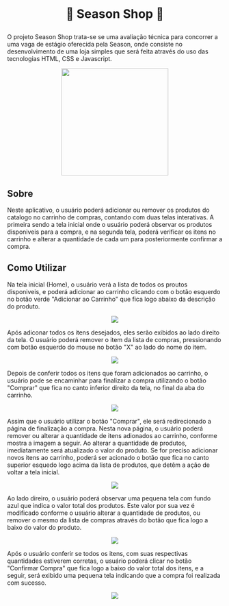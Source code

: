 <h1><p align="center">🛒 Season Shop 🛒</p></h1>

O projeto Season Shop trata-se se uma avaliação técnica para concorrer a uma vaga de estágio oferecida pela Season, onde consiste no desenvolvimento de uma loja simples que será feita através do uso das tecnologias HTML, CSS e Javascript.

<p align="center"><img src ="https://user-images.githubusercontent.com/83819706/179720299-d0e8306e-f0d8-409f-97ca-475daa8a4230.png" width= 250px>

<h2>Sobre</h2>

Neste aplicativo, o usuário poderá adicionar ou remover os produtos do catalogo no carrinho de compras, contando com duas telas interativas. A primeira sendo a tela inicial onde o usuário poderá observar os produtos disponiveis para a compra, e na segunda tela, poderá verificar os itens no carrinho e alterar a quantidade de cada um para posteriormente confirmar a compra.

<h2>Como Utilizar</h2>

Na tela inicial (Home), o usuário verá a lista de todos os proutos disponiveis, e poderá adicionar ao carrinho clicando com o botão esquerdo no botão verde "Adicionar ao Carrinho" que fica logo abaixo da descrição do produto.

<p align="center"><img src ="https://user-images.githubusercontent.com/83819706/176916586-25fb80cf-c57f-4890-855e-a19766d89ff5.png">

Após adiconar todos os itens desejados, eles serão exibidos ao lado direito da tela. O usuário poderá remover o item da lista de compras, pressionando com botão esquerdo do mouse no botão "X" ao lado do nome do item.

<p align="center"><img src ="https://user-images.githubusercontent.com/83819706/176919361-9ee1c359-5022-4a54-b606-ed359033360c.png">

Depois de conferir todos os itens que foram adicionados ao carrinho, o usuário pode se encaminhar para finalizar a compra utilizando o botão "Comprar" que fica no canto inferior direito da tela, no final da aba do carrinho.

<p align="center"><img src ="https://user-images.githubusercontent.com/83819706/176919445-8b860b37-872d-4ccc-9adb-bfb00e22fb07.png">

Assim que o usuário utilizar o botão "Comprar", ele será redirecionado a página de finalização a compra.
Nesta nova página, o usuário poderá remover ou alterar a quantidade de itens adionados ao carrinho, conforme mostra a imagem a seguir. Ao alterar a quantidade de produtos, imediatamente será atualizado o valor do produto. Se for preciso adicionar novos itens ao carrinho, poderá ser acionado o botão que fica no canto superior esquedo logo acima da lista de produtos, que detêm a ação de voltar a tela inicial. 

<p align="center"><img src ="https://user-images.githubusercontent.com/83819706/179720605-e7a17730-977e-49ca-8dad-f595a5eb6531.png">

Ao lado direiro, o usuário poderá observar uma pequena tela com fundo azul que indica o valor total dos produtos. Este valor por sua vez é modificado conforme o usuário alterar a quantidade de produtos, ou remover o mesmo da lista de compras através do botão que fica logo a baixo do valor do produto. 

<p align="center"><img src ="https://user-images.githubusercontent.com/83819706/179720716-17fb58d5-d50b-454a-ae63-0dd54b60c090.png">

Após o usuário conferir se todos os itens, com suas respectivas quantidades estiverem corretas, o usuário poderá clicar no botão "Confirmar Compra" que fica logo a baixo do valor total dos itens, e a seguir, será exibido uma pequena tela indicando que a compra foi realizada com sucesso.

<p align="center"><img src ="https://user-images.githubusercontent.com/83819706/179720786-5a0b33a3-3b10-49e1-9810-e1fb6a26fc98.png">
